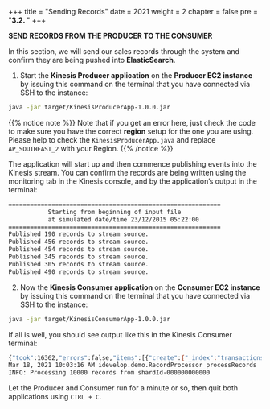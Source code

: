 +++
title = "Sending Records"
date = 2021
weight = 2
chapter = false
pre = "<b>3.2. </b>"
+++

**SEND RECORDS FROM THE PRODUCER TO THE CONSUMER**

In this section, we will send our sales records through the system and confirm they are being pushed into **ElasticSearch**.

1. Start the **Kinesis Producer application** on the **Producer EC2 instance** by issuing this command on the terminal that you have connected via SSH to the instance:
```bash
java -jar target/KinesisProducerApp-1.0.0.jar
```

{{% notice note %}}
Note that if you get an error here, just check the code to make sure you have the correct **region** setup for the one you are using.
Please help to check the ```KinesisProducerApp.java``` and replace ```AP_SOUTHEAST_2``` with your Region.
{{% /notice %}}

The application will start up and then commence publishing events into the Kinesis stream. You can confirm the records are being written using the monitoring tab in the Kinesis console, and by the application’s output in the terminal:

```bash
===========================================================
           Starting from beginning of input file 
           at simulated date/time 23/12/2015 05:22:00
===========================================================
Published 190 records to stream source.
Published 456 records to stream source.
Published 454 records to stream source.
Published 345 records to stream source.
Published 305 records to stream source.
Published 490 records to stream source.
```

2. Now the **Kinesis Consumer application** on the **Consumer EC2 instance** by issuing this command on the terminal that you have connected via SSH to the instance:
```bash
java -jar target/KinesisConsumerApp-1.0.0.jar 
```

If all is well, you should see output like this in the Kinesis Consumer terminal:

```bash
{"took":16362,"errors":false,"items":[{"create":{"_index":"transactions","_type":"transaction","_id":"AXhEyc5gmWx67_DERwVP","_version":1,"_shards":{"total":2,"successful":1,"failed":0},"status":201}},...
Mar 18, 2021 10:03:16 AM idevelop.demo.RecordProcessor processRecords
INFO: Processing 10000 records from shardId-000000000000
```

Let the Producer and Consumer run for a minute or so, then quit both applications using ```CTRL + C```.